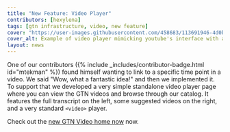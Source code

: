 ```yaml
---
title: "New Feature: Video Player"
contributors: [hexylena]
tags: [gtn infrastructure, video, new feature]
cover: "https://user-images.githubusercontent.com/458683/113691946-4d0b9980-96cd-11eb-80b4-4158946cab9d.png"
cover_alt: Example of video player mimicking youtube's interface with a video at the top, a transcript at the bottom left, and suggested videos at the bottom right.
layout: news
---
```


One of our contributors ({% include _includes/contributor-badge.html id="mtekman" %}) found himself wanting to link to a specific time point in a video. We said "Wow, what a fantastic idea!" and then we implemented it. To support that we developed a very simple standalone video player page where you can view the GTN videos and browse through our catalog. It features the full transcript on the left, some suggested videos on the right, and a very standard `<video>` player.

Check out the [new GTN Video home now]({{site.baseurl}}/videos/) now.
